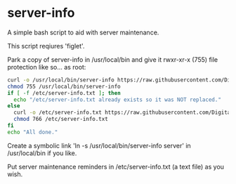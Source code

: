 # server-info
A simple bash script to aid with server maintenance.

This script reqiures 'figlet'.

Park a copy of server-info in /usr/local/bin and give it rwxr-xr-x (755) file protection like so... as root:

```bash
curl -o /usr/local/bin/server-info https://raw.githubusercontent.com/DigitalGrinnell/server-info/master/server-info
chmod 755 /usr/local/bin/server-info
if [ -f /etc/server-info.txt ]; then
  echo "/etc/server-info.txt already exists so it was NOT replaced."
else
  curl -o /etc/server-info.txt https://raw.githubusercontent.com/DigitalGrinnell/server-info/master/server-info.txt
  chmod 766 /etc/server-info.txt
fi
echo "All done."

```

Create a symbolic link 'ln -s /usr/local/bin/server-info server' in /usr/local/bin if you like.

Put server maintenance reminders in /etc/server-info.txt (a text file) as you wish.
